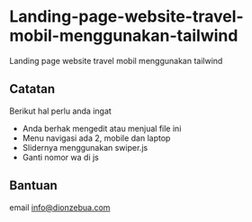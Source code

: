 # Landing-page-website-travel-mobil-menggunakan-tailwind

Landing page website travel mobil menggunakan tailwind

## Catatan

Berikut hal perlu anda ingat

- Anda berhak mengedit atau menjual file ini
- Menu navigasi ada 2, mobile dan laptop
- Slidernya menggunakan swiper.js
- Ganti nomor wa di js

## Bantuan

email [info@dionzebua.com](mailto:info@dionzebua.com)

